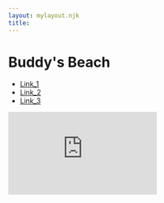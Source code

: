 ```yaml
---
layout: mylayout.njk
title:
---
```


  <div id = "container">
      <h1 id = "myHeader">Buddy's Beach</h1> 
  </div>

<div id = "navbar">
<ul>
    <li><a href="">Link_1</a></li>
    <li><a href="">Link_2</a></li>
    <li><a href="">Link_3</a></li>
  </ul>
</div>
  <article id = "tide"></article>
    
  <div id = "widget">
      <iframe id="widget-iframe" width="300px" height="167px"
      src="https://services.metservice.com/weather-widget/widget?params=white|small|portrait|days-3|classic&loc=dunedin&type=urban" 
      allowtransparency="true" style="border:none"></iframe>
  </div>
